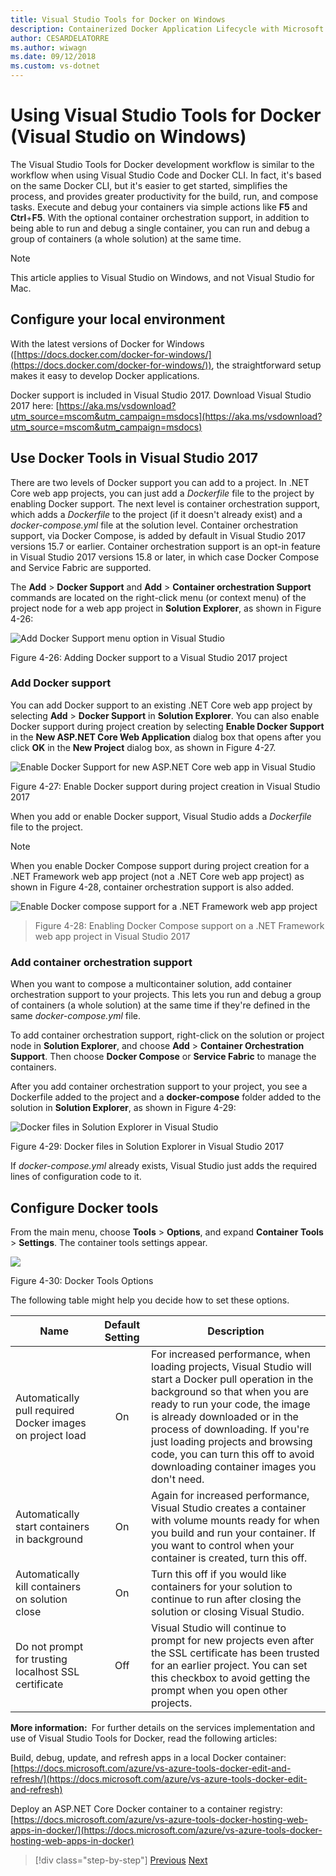 ```yaml
---
title: Visual Studio Tools for Docker on Windows
description: Containerized Docker Application Lifecycle with Microsoft Platform and Tools
author: CESARDELATORRE
ms.author: wiwagn
ms.date: 09/12/2018
ms.custom: vs-dotnet
---
```

# Using Visual Studio Tools for Docker (Visual Studio on Windows)

The Visual Studio Tools for Docker development workflow is similar to the workflow when using Visual Studio Code and Docker CLI. In fact, it's based on the same Docker CLI, but it's easier to get started, simplifies the process, and provides greater productivity for the build, run, and compose tasks. Execute and debug your containers via simple actions like **F5** and **Ctrl**+**F5**. With the optional container orchestration support, in addition to being able to run and debug a single container, you can run and debug a group of containers (a whole solution) at the same time.

> [!NOTE]
> This article applies to Visual Studio on Windows, and not Visual Studio for Mac.

## Configure your local environment

With the latest versions of Docker for Windows ([https://docs.docker.com/docker-for-windows/](https://docs.docker.com/docker-for-windows/)), the straightforward setup makes it easy to develop Docker applications.

Docker support is included in Visual Studio 2017. Download Visual Studio 2017 here: [https://aka.ms/vsdownload?utm_source=mscom&utm_campaign=msdocs](https://aka.ms/vsdownload?utm_source=mscom&utm_campaign=msdocs)

## Use Docker Tools in Visual Studio 2017

There are two levels of Docker support you can add to a project. In .NET Core web app projects, you can just add a *Dockerfile* file to the project by enabling Docker support. The next level is container orchestration support, which adds a *Dockerfile* to the project (if it doesn't already exist) and a *docker-compose.yml* file at the solution level. Container orchestration support, via Docker Compose, is added by default in Visual Studio 2017 versions 15.7 or earlier. Container orchestration support is an opt-in feature in Visual Studio 2017 versions 15.8 or later, in which case Docker Compose and Service Fabric are supported.

The **Add** > **Docker Support** and **Add** > **Container orchestration Support** commands are located on the right-click menu (or context menu) of the project node for a web app project in **Solution Explorer**, as shown in Figure 4-26:

![Add Docker Support menu option in Visual Studio](media/add-docker-support-menu.png)

Figure 4-26: Adding Docker support to a Visual Studio 2017 project

### Add Docker support

You can add Docker support to an existing .NET Core web app project by selecting **Add** > **Docker Support** in **Solution Explorer**. You can also enable Docker support during project creation by selecting **Enable Docker Support** in the **New ASP.NET Core Web Application** dialog box that opens after you click **OK** in the **New Project** dialog box, as shown in Figure 4-27.

![Enable Docker Support for new ASP.NET Core web app in Visual Studio](./media/enable-docker-support-visual-studio.png)

Figure 4-27: Enable Docker support during project creation in Visual Studio 2017

When you add or enable Docker support, Visual Studio adds a *Dockerfile* file to the project.

> [!NOTE]
> When you enable Docker Compose support during project creation for a .NET Framework web app project (not a .NET Core web app project) as shown in Figure 4-28, container orchestration support is also added.
>
> ![Enable Docker compose support for a .NET Framework web app project](media/enable-docker-compose-support.png)

> Figure 4-28: Enabling Docker Compose support on a .NET Framework web app project in Visual Studio 2017

### Add container orchestration support

When you want to compose a multicontainer solution, add container orchestration support to your projects. This lets you run and debug a group of containers (a whole solution) at the same time if they're defined in the same *docker-compose.yml* file.

To add container orchestration support, right-click on the solution or project node in **Solution Explorer**, and choose **Add** > **Container Orchestration Support**. Then choose **Docker Compose** or **Service Fabric** to manage the containers.

After you add container orchestration support to your project, you see a Dockerfile added to the project and a **docker-compose** folder added to the solution in **Solution Explorer**, as shown in Figure 4-29:

![Docker files in Solution Explorer in Visual Studio](media/docker-support-solution-explorer.png)

Figure 4-29: Docker files in Solution Explorer in Visual Studio 2017

If *docker-compose.yml* already exists, Visual Studio just adds the required lines of configuration code to it.

## Configure Docker tools

From the main menu, choose **Tools** > **Options**, and expand **Container Tools** > **Settings**. The container tools settings appear.

![](./media/visual-studio-docker-tools-options.png)

Figure 4-30: Docker Tools Options

The following table might help you decide how to set these options.

| Name | Default Setting | Description |
| -----|:---------------:| ----------- |
| Automatically pull required Docker images on project load | On | For increased performance, when loading projects, Visual Studio will start a Docker pull operation in the background so that when you are ready to run your code, the image is already downloaded or in the process of downloading. If you're just loading projects and browsing code, you can turn this off to avoid downloading container images you don't need. |
| Automatically start containers in background | On | Again for increased performance, Visual Studio creates a container with volume mounts ready for when you build and run your container. If you want to control when your container is created, turn this off. |
| Automatically kill containers on solution close | On | Turn this off if you would like containers for your solution to continue to run after closing the solution or closing Visual Studio. |
| Do not prompt for trusting localhost SSL certificate | Off | Visual Studio will continue to prompt for new projects even after the SSL certificate has been trusted for an earlier project. You can set this checkbox to avoid getting the prompt when you open other projects. |

**More information:** For further details on the services implementation and use of Visual Studio Tools for Docker, read the following articles:

Build, debug, update, and refresh apps in a local Docker container: [https://docs.microsoft.com/azure/vs-azure-tools-docker-edit-and-refresh/](https://docs.microsoft.com/azure/vs-azure-tools-docker-edit-and-refresh)

Deploy an ASP.NET Core Docker container to a container registry: [https://docs.microsoft.com/azure/vs-azure-tools-docker-hosting-web-apps-in-docker/](https://docs.microsoft.com/azure/vs-azure-tools-docker-hosting-web-apps-in-docker)

> [!div class="step-by-step"]
> [Previous](docker-apps-inner-loop-workflow.md)
> [Next](set-up-windows-containers-with-powershell.md)
